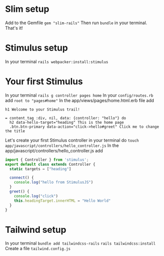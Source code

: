 # Slim setup

Add to the Gemfile
`gem "slim-rails"`
Then run `bundle` in your terminal. That's it!

# Stimulus setup

In your terminal
`rails webpacker:install:stimulus`

# Your first Stimulus

In your terminal
`rails g controller pages home`
In your `config/routes.rb` add
`root to "pages#home"`
In the app/views/pages/home.html.erb file add
```
h1 Welcome to your Stimulus trail!

= content_tag :div, nil, data: {controller: "hello"} do
  h2 data-hello-target="heading" This is the home page
  .btn.btn-primary data-action="click->hello#greet" Click me to change the title
```
Let's create your first Stimulus controller in your terminal do
`touch app/javascript/controllers/hello_controller.js`
In the app/javascript/controllers/hello_controller.js add
```javascript
import { Controller } from 'stimulus';
export default class extends Controller {
  static targets = ["heading"]

  connect() {
    console.log("hello from StimulusJS")
  }
  greet() {
    console.log("click")
    this.headingTarget.innerHTML = "Hello World"
  }
}
```

# Tailwind setup

In your terminal
`bundle add tailwindcss-rails`
`rails tailwindcss:install`
Create a file `tailwind.config.js`
